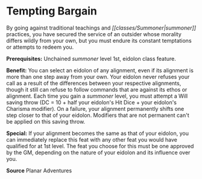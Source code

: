 ﻿---
cssclass: [feats]

---
# Tempting Bargain

By going against traditional teachings and _[[classes/Summoner|summoner]]_ practices, you have secured the service of an outsider whose morality differs wildly from your own, but you must endure its constant temptations or attempts to redeem you.

**Prerequisites:** Unchained _summoner_ level 1st, eidolon class feature.

**Benefit:** You can select an eidolon of any alignment, even if its alignment is more than one step away from your own. Your eidolon never refuses your call as a result of the differences between your respective alignments, though it still can refuse to follow commands that are against its ethos or alignment. Each time you gain a _summoner_ level, you must attempt a Will saving throw (DC = 10 + half your eidolon's Hit Dice + your eidolon's Charisma modifier). On a failure, your alignment permanently shifts one step closer to that of your eidolon. Modifiers that are not permanent can't be applied on this saving throw.

**Special:** If your alignment becomes the same as that of your eidolon, you can immediately replace this feat with any other feat you would have qualified for at 1st level. The feat you choose for this must be one approved by the GM, depending on the nature of your eidolon and its influence over you.

**Source** Planar Adventures